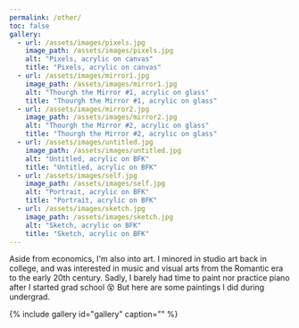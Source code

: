 ```yaml
---
permalink: /other/
toc: false
gallery:
  - url: /assets/images/pixels.jpg
    image_path: /assets/images/pixels.jpg
    alt: "Pixels, acrylic on canvas"
    title: "Pixels, acrylic on canvas"
  - url: /assets/images/mirror1.jpg
    image_path: /assets/images/mirror1.jpg
    alt: "Thourgh the Mirror #1, acrylic on glass"
    title: "Thourgh the Mirror #1, acrylic on glass"
  - url: /assets/images/mirror2.jpg
    image_path: /assets/images/mirror2.jpg
    alt: "Thourgh the Mirror #2, acrylic on glass"
    title: "Thourgh the Mirror #2, acrylic on glass"
  - url: /assets/images/untitled.jpg
    image_path: /assets/images/untitled.jpg
    alt: "Untitled, acrylic on BFK"
    title: "Untitled, acrylic on BFK"
  - url: /assets/images/self.jpg
    image_path: /assets/images/self.jpg
    alt: "Portrait, acrylic on BFK"
    title: "Portrait, acrylic on BFK"
  - url: /assets/images/sketch.jpg
    image_path: /assets/images/sketch.jpg
    alt: "Sketch, acrylic on BFK"
    title: "Sketch, acrylic on BFK"  
---
```


Aside from economics, I'm also into art. 
I minored in studio art back in college, and was interested in music and visual arts from the Romantic era to the early 20th century. Sadly, I barely had time to paint nor practice piano after I started grad school :dizzy_face: But here are some paintings I did during undergrad.

{% include gallery id="gallery" caption="" %}


